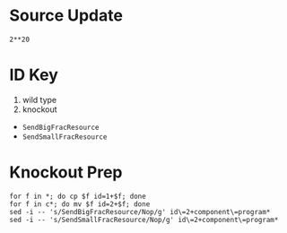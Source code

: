 # Source Update

`2**20`

# ID Key

1. wild type
2. knockout
  * `SendBigFracResource`
  * `SendSmallFracResource`

# Knockout Prep

```
for f in *; do cp $f id=1+$f; done
for f in c*; do mv $f id=2+$f; done
sed -i -- 's/SendBigFracResource/Nop/g' id\=2+component\=program*
sed -i -- 's/SendSmallFracResource/Nop/g' id\=2+component\=program*
```
